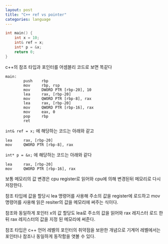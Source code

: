 ```yaml
---
layout: post
title: "C++ ref vs pointer"
categories: language
---
```


```c++
int main() {
    int x = 10; 
    int& ref = x; 
    int* p = &x;
    return 0;
}
```

c++의 참조 타입과 포인터를 어셈블리 코드로 보면 똑같다

```
main:
        push    rbp
        mov     rbp, rsp
        mov     DWORD PTR [rbp-20], 10
        lea     rax, [rbp-20]
        mov     QWORD PTR [rbp-8], rax
        lea     rax, [rbp-20]
        mov     QWORD PTR [rbp-16], rax
        mov     eax, 0
        pop     rbp
        ret
```

`int& ref = x;`  에 해당하는 코드는 아래와 같고 

```
lea     rax, [rbp-20]
mov     QWORD PTR [rbp-8], rax
```

`int* p = &x;` 에 해당하는 코드는 아래와 같다

```
lea     rax, [rbp-20]
mov     QWORD PTR [rbp-16], rax
```

<!-- begin_excerpt -->

보통 메모리의 값 변경은 cpu register로 읽어와 cpu에 의해 변경된뒤 메모리로 다시 저장한다.

<!-- end_excerpt -->

참조 타입에 값을 할당시 lea 명령어를 사용해 주소의 값을 register에 로드하고 mov 명령어를 사용해 읽은 resiter의 값을 메모리에 써주는 식이다.

참조와 동일하게 포인터 x의 값 할당도 lea로 주소의 값을 읽어와 rax 레지스터 로드 한뒤 rax 레지스터의 값을 지정 된 메모리에 써준다.  
  
  
참조 타입은 c++ 언어 레벨의 포인터의 취약점을 보완한 개념으로 기계어 레벨에서는 포인터나 참조나 동일하게 동작함을 엿볼 수 있다.


